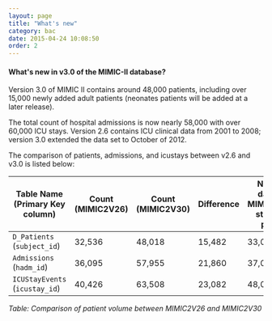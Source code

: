 ```yaml
---
layout: page
title: "What's new"
category: bac
date: 2015-04-24 10:08:50
order: 2
---
```


#### What's new in v3.0 of the MIMIC-II database?

Version 3.0 of MIMIC II contains around 48,000 patients, including over 15,000 newly added adult patients (neonates patients will be added at a later release). 

The total count of hospital admissions is now nearly 58,000 with over 60,000 ICU stays. Version 2.6 contains ICU clinical data from 2001 to 2008; version 3.0 extended the data set to October of 2012.

The comparison of patients, admissions, and icustays between v2.6 and v3.0 is
listed below:

Table Name (Primary Key column) | Count (MIMIC2V26) | Count (MIMIC2V30) | Difference | New ID data in MIMIC2V30 starting point
--------- | --------- | --------- | --------- | --------- | 
```D_Patients``` (```subject_id```) | 32,536 | 48,018 | 15,482 | 33,000
```Admissions``` (```hadm_id```) | 36,095 | 57,955 | 21,860 | 37,000
```ICUStayEvents``` (```icustay_id```) | 40,426 | 63,508 | 23,082 | 48,000

*Table: Comparison of patient volume between MIMIC2V26 and MIMIC2V30*

